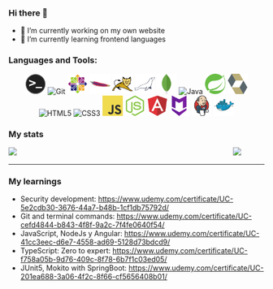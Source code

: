 ### Hi there 👋

- 🔭 I’m currently working on my own website
- 🌱 I’m currently learning frontend languages


### **Languages and Tools:**

<p align="center">
  <img title="Terminal" height="40" src="https://raw.githubusercontent.com/github/explore/80688e429a7d4ef2fca1e82350fe8e3517d3494d/topics/terminal/terminal.png" alt="Terminal">
  <img title="Git" height="40" src="https://github.com/zumrudu-anka/zumrudu-anka/blob/master/images/git-original.svg" alt=Git>
  <img title="CentOS" height="40" src="https://github.com/FreyVik/freyvik/blob/main/icons/centos-icon.svg" alt="CentOS">
  <img title="Apache" height="40" src="https://github.com/FreyVik/freyvik/blob/main/icons/apache-icon.svg" alt="Apache">
  <img title="Tomcat" height="40" src="https://github.com/FreyVik/freyvik/blob/main/icons/apache_tomcat-icon.svg" alt="Tomcat">
  <img title="MariaDB" height="40" src="https://github.com/FreyVik/freyvik/blob/main/icons/mariadb-icon.svg" alt="MariaDB">
  <img title="MongoDB" height="40" src="https://github.com/FreyVik/freyvik/blob/main/icons/mongodb-icon.svg" alt="MongoDB">
  <img title="Java" height="40" src="https://github.com/zumrudu-anka/zumrudu-anka/blob/master/images/java-original.svg" alt="Java">
  <img title="Spring" height="40" src="https://github.com/FreyVik/freyvik/blob/main/icons/springio-icon.svg" alt="Spring">
  <img title="Hibernate" height="40" src="https://github.com/FreyVik/freyvik/blob/main/icons/hibernate-icon.svg" alt="Hibernate">
  <img title="HTML5" height="40" src="https://github.com/zumrudu-anka/zumrudu-anka/blob/master/images/html5.svg" alt="HTML5">  
  <img title="CSS3" height="40" src="https://github.com/zumrudu-anka/zumrudu-anka/blob/master/images/css.svg" alt="CSS3">  
  <img title="Javascript" height="40" src="https://raw.githubusercontent.com/github/explore/80688e429a7d4ef2fca1e82350fe8e3517d3494d/topics/javascript/javascript.png" alt="Javascript">
  <img title="NodeJS" height="40" src="https://github.com/FreyVik/freyvik/blob/main/icons/nodejs-icon.svg" alt="NodeJS">
  <img title="Angular" height="40" src="https://github.com/FreyVik/freyvik/blob/main/icons/angular-icon.svg" alt="Angular">
  <img title="Markdown" height="40" src="https://github.com/FreyVik/freyvik/blob/main/icons/markdown-here-icon.svg" alt="Markdown">
  <img title="Jenkins" height="40" src="https://github.com/FreyVik/freyvik/blob/main/icons/jenkins-icon.svg" alt="Jenkins">
  <img title="Docker" height="40" src="https://github.com/FreyVik/freyvik/blob/main/icons/docker-icon.svg" alt="Docker">
</p>


### **My stats**

<p align=center>
  <div align=center>
    <img align="left" width=396 src="https://github-readme-stats.vercel.app/api?username=freyvik&show_icons=true&theme=dracula" />
  </div>
  <div align=center>
    <img align="rigth" width=396 src="https://github-readme-stats.vercel.app/api/top-langs/?username=freyvik&layout=compact&theme=dracula" />
  </div>
</p>

----------------

### **My learnings**

- Security development: https://www.udemy.com/certificate/UC-5e2cdb30-3676-44a7-b48b-1cf1db75792d/
- Git and terminal commands: https://www.udemy.com/certificate/UC-cefd4844-b843-4f8f-9a2c-7f4fe0640f54/
- JavaScript, NodeJs y Angular: https://www.udemy.com/certificate/UC-41cc3eec-d6e7-4558-ad69-5128d73bdcd9/
- TypeScript: Zero to expert: https://www.udemy.com/certificate/UC-f758a05b-9d76-409c-8f78-6b7f1c03ed05/
- JUnit5, Mokito with SpringBoot: https://www.udemy.com/certificate/UC-201ea688-3a06-4f2c-8f66-cf5656408b01/

<!--
**FreyVik/freyvik** is a ✨ _special_ ✨ repository because its `README.md` (this file) appears on your GitHub profile.

Here are some ideas to get you started:

- 🔭 I’m currently working on ...
- 🌱 I’m currently learning ...
- 👯 I’m looking to collaborate on ...
- 🤔 I’m looking for help with ...
- 💬 Ask me about ...
- 📫 How to reach me: ...
- 😄 Pronouns: ...
- ⚡ Fun fact: ...
-->
